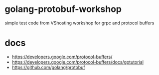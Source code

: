 # golang-protobuf-workshop
simple test code from VShosting workshop for grpc and protocol buffers

# docs
- https://developers.google.com/protocol-buffers/
- https://developers.google.com/protocol-buffers/docs/gotutorial
- https://github.com/golang/protobuf

